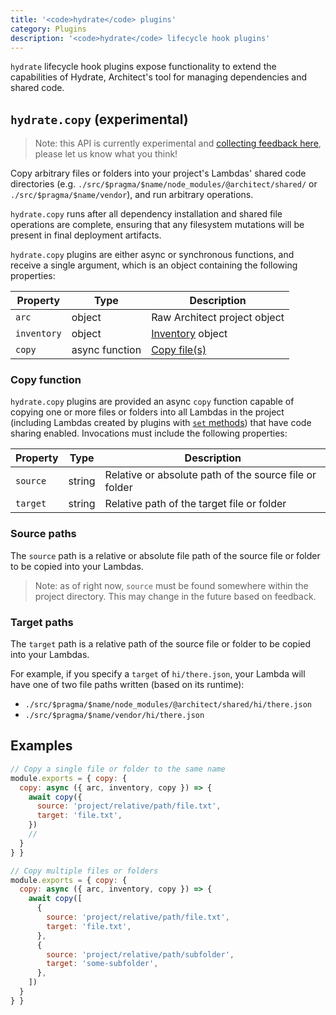 ```yaml
---
title: '<code>hydrate</code> plugins'
category: Plugins
description: '<code>hydrate</code> lifecycle hook plugins'
---
```


`hydrate` lifecycle hook plugins expose functionality to extend the capabilities of Hydrate, Architect's tool for managing dependencies and shared code.


## `hydrate.copy` (experimental)

> Note: this API is currently experimental and [collecting feedback here](https://github.com/architect/architect/issues/1369), please let us know what you think!

Copy arbitrary files or folders into your project's Lambdas' shared code directories (e.g. `./src/$pragma/$name/node_modules/@architect/shared/` or `./src/$pragma/$name/vendor`), and run arbitrary operations.

`hydrate.copy` runs after all dependency installation and shared file operations are complete, ensuring that any filesystem mutations will be present in final deployment artifacts.

`hydrate.copy` plugins are either async or synchronous functions, and receive a single argument, which is an object containing the following properties:

| Property    | Type            | Description                         |
|-------------|-----------------|------------------------------------ |
| `arc`       | object          | Raw Architect project object        |
| `inventory` | object          | [Inventory](./inventory) object     |
| `copy`      | async function  | [Copy file(s)](#copy-function)      |


### Copy function

`hydrate.copy` plugins are provided an async `copy` function capable of copying one or more files or folders into all Lambdas in the project (including Lambdas created by plugins with [`set` methods](./set)) that have code sharing enabled. Invocations must include the following properties:

| Property  | Type    | Description                                                 |
|-----------|---------|-------------------------------------------------------------|
| `source`  | string  | Relative or absolute path of the source file or folder      |
| `target`  | string  | Relative path of the target file or folder                  |


### Source paths

The `source` path is a relative or absolute file path of the source file or folder to be copied into your Lambdas.

> Note: as of right now, `source` must be found somewhere within the project directory. This may change in the future based on feedback.


### Target paths

The `target` path is a relative path of the source file or folder to be copied into your Lambdas.

For example, if you specify a `target` of `hi/there.json`, your Lambda will have one of two file paths written (based on its runtime):

- `./src/$pragma/$name/node_modules/@architect/shared/hi/there.json`
- `./src/$pragma/$name/vendor/hi/there.json`


## Examples

```javascript
// Copy a single file or folder to the same name
module.exports = { copy: {
  copy: async ({ arc, inventory, copy }) => {
    await copy({
      source: 'project/relative/path/file.txt',
      target: 'file.txt',
    })
    //
  }
} }
```

```javascript
// Copy multiple files or folders
module.exports = { copy: {
  copy: async ({ arc, inventory, copy }) => {
    await copy([
      {
        source: 'project/relative/path/file.txt',
        target: 'file.txt',
      },
      {
        source: 'project/relative/path/subfolder',
        target: 'some-subfolder',
      },
    ])
  }
} }
```
